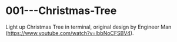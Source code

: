 # 001---Christmas-Tree
Light up Christmas Tree in terminal, original design by Engineer Man (https://www.youtube.com/watch?v=lbbNoCFSBV4).
